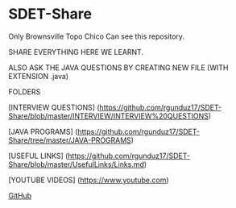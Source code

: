 # SDET-Share
Only Brownsville Topo Chico Can see this repository.


SHARE EVERYTHING HERE WE LEARNT. 

ALSO ASK THE JAVA QUESTIONS BY CREATING NEW FILE (WITH EXTENSION .java)


FOLDERS

[INTERVIEW QUESTIONS] (https://github.com/rgunduz17/SDET-Share/blob/master/INTERVIEW/INTERVIEW%20QUESTIONS)

[JAVA PROGRAMS] (https://github.com/rgunduz17/SDET-Share/tree/master/JAVA-PROGRAMS)

[USEFUL LINKS] (https://github.com/rgunduz17/SDET-Share/blob/master/UsefulLinks/Links.md)

  [YOUTUBE VIDEOS] (https://www.youtube.com)


[GitHub](http://github.com)



